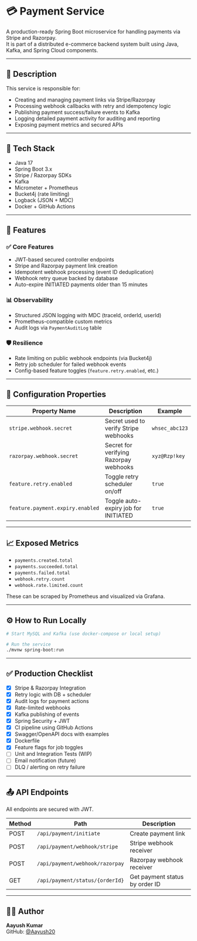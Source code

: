 # 💳 Payment Service

A production-ready Spring Boot microservice for handling payments via Stripe and Razorpay.  
It is part of a distributed e-commerce backend system built using Java, Kafka, and Spring Cloud components.

---

## 📘 Description

This service is responsible for:
- Creating and managing payment links via Stripe/Razorpay
- Processing webhook callbacks with retry and idempotency logic
- Publishing payment success/failure events to Kafka
- Logging detailed payment activity for auditing and reporting
- Exposing payment metrics and secured APIs

---

## 🧰 Tech Stack

- Java 17
- Spring Boot 3.x
- Stripe / Razorpay SDKs
- Kafka
- Micrometer + Prometheus
- Bucket4j (rate limiting)
- Logback (JSON + MDC)
- Docker + GitHub Actions

---

## 🚀 Features

### ✅ Core Features
- JWT-based secured controller endpoints
- Stripe and Razorpay payment link creation
- Idempotent webhook processing (event ID deduplication)
- Webhook retry queue backed by database
- Auto-expire INITIATED payments older than 15 minutes

### 📊 Observability
- Structured JSON logging with MDC (traceId, orderId, userId)
- Prometheus-compatible custom metrics
- Audit logs via `PaymentAuditLog` table

### 🛡️ Resilience
- Rate limiting on public webhook endpoints (via Bucket4j)
- Retry job scheduler for failed webhook events
- Config-based feature toggles (`feature.retry.enabled`, etc.)

---

## 🧾 Configuration Properties

| Property Name                       | Description                            | Example               |
|------------------------------------|----------------------------------------|------------------------|
| `stripe.webhook.secret`           | Secret used to verify Stripe webhooks  | `whsec_abc123`         |
| `razorpay.webhook.secret`         | Secret for verifying Razorpay webhooks | `xyz@Rzp!key`          |
| `feature.retry.enabled`           | Toggle retry scheduler on/off          | `true`                 |
| `feature.payment.expiry.enabled`  | Toggle auto-expiry job for INITIATED   | `true`                 |

---

## 📈 Exposed Metrics

- `payments.created.total`
- `payments.succeeded.total`
- `payments.failed.total`
- `webhook.retry.count`
- `webhook.rate.limited.count`

These can be scraped by Prometheus and visualized via Grafana.

---

## ⚙️ How to Run Locally

```bash
# Start MySQL and Kafka (use docker-compose or local setup)

# Run the service
./mvnw spring-boot:run
```

---

## ✅ Production Checklist

- [x] Stripe & Razorpay Integration
- [x] Retry logic with DB + scheduler
- [x] Audit logs for payment actions
- [x] Rate-limited webhooks
- [x] Kafka publishing of events
- [x] Spring Security + JWT
- [x] CI pipeline using GitHub Actions
- [x] Swagger/OpenAPI docs with examples
- [x] Dockerfile
- [x] Feature flags for job toggles
- [ ] Unit and Integration Tests (WIP)
- [ ] Email notification (future)
- [ ] DLQ / alerting on retry failure

---

## 📤 API Endpoints

All endpoints are secured with JWT.

| Method | Path                                | Description                    |
|--------|-------------------------------------|--------------------------------|
| POST   | `/api/payment/initiate`            | Create payment link            |
| POST   | `/api/payment/webhook/stripe`      | Stripe webhook receiver        |
| POST   | `/api/payment/webhook/razorpay`    | Razorpay webhook receiver      |
| GET    | `/api/payment/status/{orderId}`    | Get payment status by order ID |

---

## 👨‍💻 Author

**Aayush Kumar**  
GitHub: [@Aayush20](https://github.com/Aayush20)

